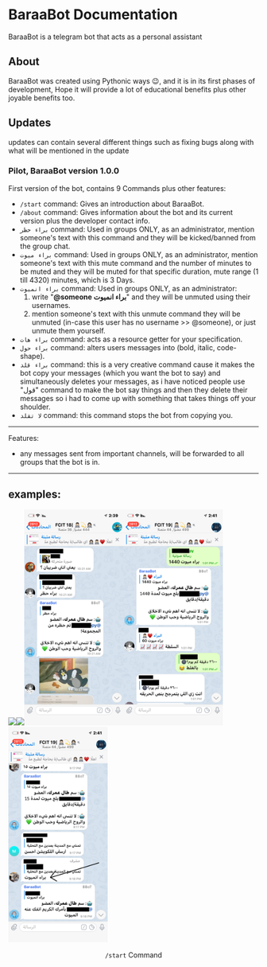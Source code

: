 # BaraaBot Documentation
BaraaBot is a telegram bot that acts as a personal assistant
## About
BaraaBot was created using Pythonic ways 😉, and it is in its first phases of development, Hope it will provide a lot of educational benefits plus other joyable benefits too.
## Updates
updates can contain several different things such as fixing bugs along with what will be mentioned in the update
### Pilot, BaraaBot version 1.0.0
First version of the bot, contains 9 Commands plus other features:
- `/start` command: Gives an introduction about BaraaBot.
- `/about` command: Gives information about the bot and its current version plus the developer contact info.
- `براء حظر` command: Used in groups ONLY, as an administrator, mention someone's text with this command and they will be kicked/banned from the group chat.
- `براء ميوت` command: Used in groups ONLY, as an administrator, mention someone's text with this mute command and the number of minutes to be muted and they will be muted for that specific duration, mute range (1 till 4320) minutes, which is 3 Days.
- `براء انميوت` command: Used in groups ONLY, as an administrator:
  1. write "**@someone براء انميوت**" and they will be unmuted using their usernames.
  2. mention someone's text with this unmute command they will be unmuted (in-case this user has no username >> @someone), or just unmute them yourself.
- `براء هات` command: acts as a resource getter for your specification.
- `براء حول` command: alters users messages into (bold, italic, code-shape).
- `براء قلد` command: this is a very creative command cause it makes the bot copy your messages (which you want the bot to say) and simultaneously deletes your messages, as i have noticed people use "قول" command to make the bot say things and then they delete their messages so i had to come up with something that takes things off your shoulder.
- `لا تقلد` command: this command stops the bot from copying you.
-----
Features:
- any messages sent from important channels, will be forwarded to all groups that the bot is in.
----
examples:
----
<img src="images/startCommand.gif" width="200" /><img src="images/aboutCommand.gif" width="200" /><img src="images/banCommand.jpg" width="200" /><img src="images/muteCommand.jpg" width="200" /><img src="images/unmuteCommand.jpg" width="200" />

<p width=200px style="text-align:center"><code>/start</code> Command</p>
